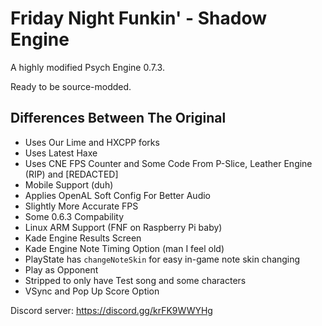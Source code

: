# Friday Night Funkin' - Shadow Engine

A highly modified Psych Engine 0.7.3.

Ready to be source-modded.

## Differences Between The Original
- Uses Our Lime and HXCPP forks
- Uses Latest Haxe
- Uses CNE FPS Counter and Some Code From P-Slice, Leather Engine (RIP) and [REDACTED]
- Mobile Support (duh)
- Applies OpenAL Soft Config For Better Audio
- Slightly More Accurate FPS
- Some 0.6.3 Compability
- Linux ARM Support (FNF on Raspberry Pi baby)
- Kade Engine Results Screen
- Kade Engine Note Timing Option (man I feel old)
- PlayState has `changeNoteSkin` for easy in-game note skin changing
- Play as Opponent
- Stripped to only have Test song and some characters
- VSync and Pop Up Score Option

Discord server: https://discord.gg/krFK9WWYHg
